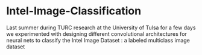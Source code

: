 # Intel-Image-Classification
Last summer during TURC research at the University of Tulsa for a few days we experimented with designing different convolutional architectures for neural nets to classify the Intel Image Dataset : a labeled multiclass image dataset 
